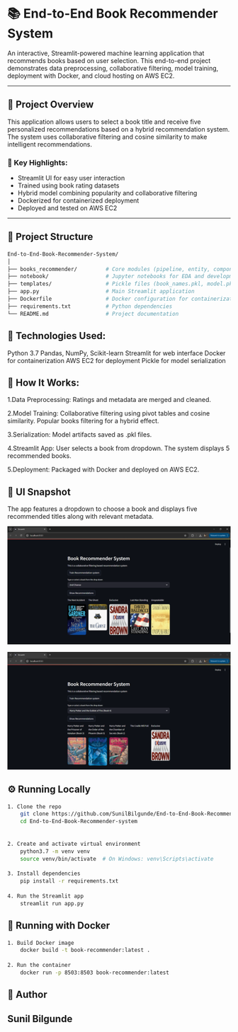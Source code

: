 # 📚 End-to-End Book Recommender System
An interactive, Streamlit-powered machine learning application that recommends books based on user selection. This end-to-end project demonstrates data preprocessing, collaborative filtering, model training, deployment with Docker, and cloud hosting on AWS EC2.


---

## 🚀 Project Overview

This application allows users to select a book title and receive five personalized recommendations based on a hybrid recommendation system. The system uses collaborative filtering and cosine similarity to make intelligent recommendations.

### 🧠 Key Highlights:
- Streamlit UI for easy user interaction
- Trained using book rating datasets
- Hybrid model combining popularity and collaborative filtering
- Dockerized for containerized deployment
- Deployed and tested on AWS EC2

---


## 📂 Project Structure


```bash
End-to-End-Book-Recommender-System/
│
├── books_recommender/         # Core modules (pipeline, entity, components, config)
├── notebook/                  # Jupyter notebooks for EDA and development
├── templates/                 # Pickle files (book_names.pkl, model.pkl, final_rating.pkl)
├── app.py                     # Main Streamlit application
├── Dockerfile                 # Docker configuration for containerization
├── requirements.txt           # Python dependencies
└── README.md                  # Project documentation
```


## 🧰 Technologies Used:

Python 3.7
Pandas, NumPy, Scikit-learn
Streamlit for web interface
Docker for containerization
AWS EC2 for deployment
Pickle for model serialization


## 🧪 How It Works:

1.Data Preprocessing: Ratings and metadata are merged and cleaned.

2.Model Training:
    Collaborative filtering using pivot tables and cosine similarity.
    Popular books filtering for a hybrid effect.

3.Serialization: Model artifacts saved as .pkl files.

4.Streamlit App:
    User selects a book from dropdown.
    The system displays 5 recommended books.

5.Deployment: Packaged with Docker and deployed on AWS EC2.


## 📸 UI Snapshot
The app features a dropdown to choose a book and displays five recommended titles along with relevant metadata.

![alt text](Demo1-1.png)

![alt text](Demo2.png)

## ⚙️ Running Locally
```bash
1. Clone the repo
    git clone https://github.com/SunilBilgunde/End-to-End-Book-Recommender-system.git
    cd End-to-End-Book-Recommender-system


2. Create and activate virtual environment
    python3.7 -m venv venv
    source venv/bin/activate  # On Windows: venv\Scripts\activate

3. Install dependencies
    pip install -r requirements.txt

4. Run the Streamlit app
    streamlit run app.py
```


## 🐳 Running with Docker
```bash
1. Build Docker image
    docker build -t book-recommender:latest .

2. Run the container
    docker run -p 8503:8503 book-recommender:latest

```

## 🤝 Author
## Sunil Bilgunde

